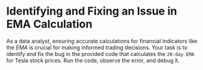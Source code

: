 # Identifying and Fixing an Issue in EMA Calculation

As a data analyst, ensuring accurate calculations for financial indicators like the *EMA* is crucial for making informed trading decisions. Your task is to identify and fix the bug in the provided code that calculates the `20-day EMA` for Tesla stock prices. Run the code, observe the error, and debug it.